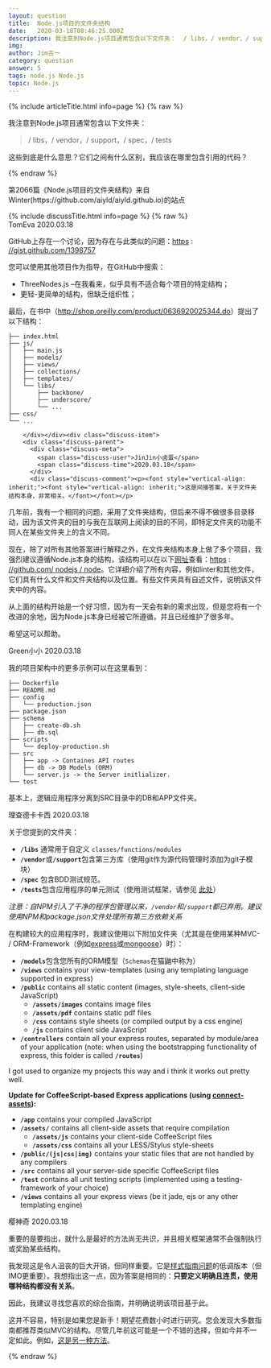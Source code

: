 ```yaml
---
layout: question
title:  Node.js项目的文件夹结构
date:   2020-03-18T08:46:25.000Z
description: 我注意到Node.js项目通常包含以下文件夹：  / libs，/ vendor，/ support，/ spec，/ tests这些到底是什...
img: 
author: Jim古一
category: question
answer: 5
tags: node.js Node.js
topic: Node.js
---
```

<div class="article-root">
  <div class="article">
    {% include articleTitle.html info=page %}
    {% raw %}
    <div class="article-content"><p><font style="vertical-align: inherit;"><font style="vertical-align: inherit;">我注意到Node.js项目通常包含以下文件夹：</font></font></p>

<blockquote>
  <p><font style="vertical-align: inherit;"><font style="vertical-align: inherit;">/ libs，/ vendor，/ support，/ spec，/ tests</font></font></p>
</blockquote>

<p><font style="vertical-align: inherit;"><font style="vertical-align: inherit;">这些到底是什么意思？</font><font style="vertical-align: inherit;">它们之间有什么区别，我应该在哪里包含引用的代码？</font></font></p></div>
    {% endraw %}
  </div>
  <p class="winter_mark">第2066篇《Node.js项目的文件夹结构》来自Winter(https://github.com/aiyld/aiyld.github.io)的站点</p>
  <div class="discuss-wrapper">
    {% include discussTitle.html info=page %}
    {% raw %}
    <div class="discuss-item">
        <div class="discuss-parent">
          <div class="discuss-meta">
            <span class="discuss-user">TomEva</span>
            <span class="discuss-time">2020.03.18</span>
          </div>
          <div class="discuss-comment"><p><font style="vertical-align: inherit;"><font style="vertical-align: inherit;">GitHub上存在一个讨论，因为存在与此类似的问题：</font><a href="https://gist.github.com/1398757" rel="nofollow noreferrer"><font style="vertical-align: inherit;">https</font></a><font style="vertical-align: inherit;"> :
 </font></font><a href="https://gist.github.com/1398757" rel="nofollow noreferrer"><font style="vertical-align: inherit;"><font style="vertical-align: inherit;">//gist.github.com/1398757</font></font></a></p>

<p><font style="vertical-align: inherit;"><font style="vertical-align: inherit;">您可以使用其他项目作为指导，在GitHub中搜索：</font></font></p>

<ul>
<li><font style="vertical-align: inherit;"><font style="vertical-align: inherit;">ThreeNodes.js –在我看来，似乎具有不适合每个项目的特定结构；</font></font></li>
<li><font style="vertical-align: inherit;"><font style="vertical-align: inherit;">更轻-更简单的结构，但缺乏组织性；</font></font></li>
</ul>

<p><font style="vertical-align: inherit;"><font style="vertical-align: inherit;">最后，在书中（</font></font><a href="http://shop.oreilly.com/product/0636920025344.do" rel="nofollow noreferrer"><font style="vertical-align: inherit;"><font style="vertical-align: inherit;">http://shop.oreilly.com/product/0636920025344.do</font></font></a><font style="vertical-align: inherit;"><font style="vertical-align: inherit;">）提出了以下结构：</font></font></p>

<pre><code>├── index.html<font></font>
├── js/<font></font>
│   ├── main.js<font></font>
│   ├── models/<font></font>
│   ├── views/<font></font>
│   ├── collections/<font></font>
│   ├── templates/<font></font>
│   └── libs/<font></font>
│       ├── backbone/<font></font>
│       ├── underscore/<font></font>
│       └── ...<font></font>
├── css/<font></font>
└── ...<font></font>
</code></pre></div>
        </div></div><div class="discuss-item">
        <div class="discuss-parent">
          <div class="discuss-meta">
            <span class="discuss-user">JinJin小卤蛋</span>
            <span class="discuss-time">2020.03.18</span>
          </div>
          <div class="discuss-comment"><p><font style="vertical-align: inherit;"><font style="vertical-align: inherit;">这是间接答案，关于文件夹结构本身，非常相关。</font></font></p>

<p><font style="vertical-align: inherit;"><font style="vertical-align: inherit;">几年前，我有一个相同的问题，采用了文件夹结构，但后来不得不做很多目录移动，因为该文件夹的目的与我在互联网上阅读的目的不同，即特定文件夹的功能不同人在某些文件夹上的含义不同。</font></font></p>

<p><font style="vertical-align: inherit;"><font style="vertical-align: inherit;">现在，除了对所有其他答案进行解释之外，在文件夹结构本身上做了多个项目，我强烈建议遵循Node.js本身的结构，该结构可以在以下</font></font><a href="https://github.com/nodejs/node" rel="nofollow noreferrer"><font style="vertical-align: inherit;"><font style="vertical-align: inherit;">网址</font></font></a><font style="vertical-align: inherit;"><font style="vertical-align: inherit;">查看：</font><a href="https://github.com/nodejs/node" rel="nofollow noreferrer"><font style="vertical-align: inherit;">https</font></a><font style="vertical-align: inherit;"> : </font><a href="https://github.com/nodejs/node" rel="nofollow noreferrer"><font style="vertical-align: inherit;">//github.com/ nodejs / node</font></a><font style="vertical-align: inherit;">。</font><font style="vertical-align: inherit;">它详细介绍了所有内容，例如linter和其他文件，它们具有什么文件和文件夹结构以及位置。</font><font style="vertical-align: inherit;">有些文件夹具有自述文件，说明该文件夹中的内容。</font></font></p>

<p><font style="vertical-align: inherit;"><font style="vertical-align: inherit;">从上面的结构开始是一个好习惯，因为有一天会有新的需求出现，但是您将有一个改进的余地，因为Node.js本身已经被它所遵循，并且已经维护了很多年。</font></font></p>

<p><font style="vertical-align: inherit;"><font style="vertical-align: inherit;">希望这可以帮助。</font></font></p></div>
        </div></div><div class="discuss-item">
        <div class="discuss-parent">
          <div class="discuss-meta">
            <span class="discuss-user">Green小小</span>
            <span class="discuss-time">2020.03.18</span>
          </div>
          <div class="discuss-comment"><p><font style="vertical-align: inherit;"><font style="vertical-align: inherit;">我的项目架构中的更多示例可以在这里看到：</font></font></p>

<pre><code>├── Dockerfile<font></font>
├── README.md<font></font>
├── config<font></font>
│&nbsp;&nbsp; └── production.json<font></font>
├── package.json<font></font>
├── schema<font></font>
│&nbsp;&nbsp; ├── create-db.sh<font></font>
│&nbsp;&nbsp; ├── db.sql<font></font>
├── scripts<font></font>
│&nbsp;&nbsp; └── deploy-production.sh <font></font>
├── src<font></font>
│&nbsp;&nbsp; ├── app -&gt; Containes API routes<font></font>
│&nbsp;&nbsp; ├── db -&gt; DB Models (ORM)<font></font>
│&nbsp;&nbsp; └── server.js -&gt; the Server initlializer.<font></font>
└── test<font></font>
</code></pre>

<p><font style="vertical-align: inherit;"><font style="vertical-align: inherit;">基本上，逻辑应用程序分离到SRC目录中的DB和APP文件夹。</font></font></p></div>
        </div></div><div class="discuss-item">
        <div class="discuss-parent">
          <div class="discuss-meta">
            <span class="discuss-user">理查德卡卡西</span>
            <span class="discuss-time">2020.03.18</span>
          </div>
          <div class="discuss-comment"><p><font style="vertical-align: inherit;"><font style="vertical-align: inherit;">关于您提到的文件夹：</font></font></p>

<ul>
<li><strong><code>/libs</code></strong><font style="vertical-align: inherit;"><font style="vertical-align: inherit;"> 通常用于自定义 </font></font><code>classes/functions/modules</code></li>
<li><strong><code>/vendor</code></strong><font style="vertical-align: inherit;"><font style="vertical-align: inherit;">或</font></font><strong><code>/support</code></strong><font style="vertical-align: inherit;"><font style="vertical-align: inherit;">包含第三方库（使用git作为源代码管理时添加为git子模块）</font></font></li>
<li><strong><code>/spec</code></strong><font style="vertical-align: inherit;"><font style="vertical-align: inherit;"> 包含BDD测试规范。</font></font></li>
<li><strong><code>/tests</code></strong><font style="vertical-align: inherit;"><font style="vertical-align: inherit;">包含应用程序的单元测试（使用测试框架，请参见
 </font></font><a href="https://github.com/joyent/node/wiki/modules#wiki-testing" rel="noreferrer"><font style="vertical-align: inherit;"><font style="vertical-align: inherit;">此处</font></font></a><font style="vertical-align: inherit;"><font style="vertical-align: inherit;">）</font></font></li>
</ul>

<p><em><font style="vertical-align: inherit;"><font style="vertical-align: inherit;">注意：</font><font style="vertical-align: inherit;">自NPM引入了干净的程序包管理以来，</font></font><code>/vendor</code><font style="vertical-align: inherit;"><font style="vertical-align: inherit;">和</font></font><code>/support</code><font style="vertical-align: inherit;"><font style="vertical-align: inherit;">都已弃用。</font><font style="vertical-align: inherit;">建议使用NPM和package.json文件处理所有第三方依赖关系</font></font></em></p>

<p><font style="vertical-align: inherit;"><font style="vertical-align: inherit;">在构建较大的应用程序时，我建议使用以下附加文件夹（尤其是在使用某种MVC- / ORM-Framework（例如</font></font><a href="https://github.com/visionmedia/express/tree/master" rel="noreferrer"><font style="vertical-align: inherit;"><font style="vertical-align: inherit;">express</font></font></a><font style="vertical-align: inherit;"><font style="vertical-align: inherit;">或</font></font><a href="http://mongoosejs.com/" rel="noreferrer"><font style="vertical-align: inherit;"><font style="vertical-align: inherit;">mongoose</font></font></a><font style="vertical-align: inherit;"><font style="vertical-align: inherit;">）时）：</font></font></p>

<ul>
<li><strong><code>/models</code></strong><font style="vertical-align: inherit;"><font style="vertical-align: inherit;">包含您所有的ORM模型（</font></font><code>Schemas</code><font style="vertical-align: inherit;"><font style="vertical-align: inherit;">在猫鼬中</font><font style="vertical-align: inherit;">称为</font><font style="vertical-align: inherit;">）</font></font></li>
<li><strong><code>/views</code></strong> contains your view-templates (using any templating language supported in express)</li>
<li><strong><code>/public</code></strong> contains all static content (images, style-sheets, client-side JavaScript)

<ul>
<li><strong><code>/assets/images</code></strong> contains image files</li>
<li><strong><code>/assets/pdf</code></strong> contains static pdf files</li>
<li><strong><code>/css</code></strong> contains style sheets (or compiled output by a css engine)</li>
<li><strong><code>/js</code></strong> contains client side JavaScript</li>
</ul></li>
<li><strong><code>/controllers</code></strong> contain all your express routes, separated by module/area of your application (note: when using the bootstrapping functionality of express, this folder is called <strong><code>/routes</code></strong>)</li>
</ul>

<p>I got used to organize my projects this way and i think it works out pretty well.</p>

<p><strong>Update for CoffeeScript-based Express applications (using <a href="https://github.com/adunkman/connect-assets" rel="noreferrer">connect-assets</a>):</strong></p>

<ul>
<li><strong><code>/app</code></strong> contains your compiled JavaScript</li>
<li><strong><code>/assets/</code></strong> contains all client-side assets that require compilation

<ul>
<li><strong><code>/assets/js</code></strong> contains your client-side CoffeeScript files</li>
<li><strong><code>/assets/css</code></strong> contains all your LESS/Stylus style-sheets</li>
</ul></li>
<li><strong><code>/public/(js|css|img)</code></strong> contains your static files that are not handled by any compilers</li>
<li><strong><code>/src</code></strong> contains all your server-side specific CoffeeScript files</li>
<li><strong><code>/test</code></strong> contains all unit testing scripts (implemented using a testing-framework of your choice)</li>
<li><strong><code>/views</code></strong> contains all your express views (be it jade, ejs or any other templating engine)</li>
</ul></div>
        </div></div><div class="discuss-item">
        <div class="discuss-parent">
          <div class="discuss-meta">
            <span class="discuss-user">樱神奇</span>
            <span class="discuss-time">2020.03.18</span>
          </div>
          <div class="discuss-comment"><p><font style="vertical-align: inherit;"><font style="vertical-align: inherit;">重要的是要指出，就什么是最好的方法尚无共识，并且相关框架通常不会强制执行或奖励某些结构。</font></font></p>

<p><font style="vertical-align: inherit;"><font style="vertical-align: inherit;">我发现这是令人沮丧的巨大开销，但同样重要。</font><font style="vertical-align: inherit;">它是</font></font><a href="https://www.codementor.io/mattgoldspink/nodejs-best-practices-du1086jja#5-use-a-style-guide" rel="nofollow noreferrer"><font style="vertical-align: inherit;"><font style="vertical-align: inherit;">样式指南问题</font></font></a><font style="vertical-align: inherit;"><font style="vertical-align: inherit;">的低调版本（但IMO更重要）</font><font style="vertical-align: inherit;">。</font><font style="vertical-align: inherit;">我想指出这一点，因为答案是相同的：</font></font><strong><font style="vertical-align: inherit;"><font style="vertical-align: inherit;">只要定义明确且连贯，使用哪种结构都没有关系</font></font></strong><font style="vertical-align: inherit;"><font style="vertical-align: inherit;">。</font></font></p>

<p><font style="vertical-align: inherit;"><font style="vertical-align: inherit;">因此，我建议寻找您喜欢的综合指南，并明确说明该项目基于此。</font></font></p>

<p><font style="vertical-align: inherit;"><font style="vertical-align: inherit;">这并不容易，特别是如果您是新手！</font><font style="vertical-align: inherit;">期望花费数小时进行研究。</font><font style="vertical-align: inherit;">您会发现大多数指南都推荐类似MVC的结构。</font><font style="vertical-align: inherit;">尽管几年前这可能是一个不错的选择，但如今并不一定如此。</font><font style="vertical-align: inherit;">例如，</font></font><a href="https://blog.risingstack.com/node-hero-node-js-project-structure-tutorial/" rel="nofollow noreferrer"><font style="vertical-align: inherit;"><font style="vertical-align: inherit;">这是另一种方法</font></font></a><font style="vertical-align: inherit;"><font style="vertical-align: inherit;">。</font></font></p></div>
        </div></div>
    {% endraw %}
  </div>
<div>
